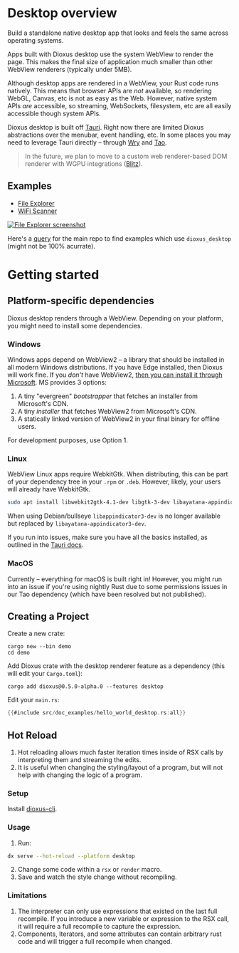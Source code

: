 # Desktop overview

Build a standalone native desktop app that looks and feels the same across operating systems.

Apps built with Dioxus desktop use the system WebView to render the page. This makes the final size of application much smaller than other WebView renderers (typically under 5MB).

Although desktop apps are rendered in a WebView, your Rust code runs natively. This means that browser APIs are _not_ available, so rendering WebGL, Canvas, etc is not as easy as the Web. However, native system APIs _are_ accessible, so streaming, WebSockets, filesystem, etc are all easily accessible though system APIs.

Dioxus desktop is built off [Tauri](https://tauri.app/). Right now there are limited Dioxus abstractions over the menubar, event handling, etc. In some places you may need to leverage Tauri directly – through [Wry](http://github.com/tauri-apps/wry/) and [Tao](http://github.com/tauri-apps/tao).

> In the future, we plan to move to a custom web renderer-based DOM renderer with WGPU integrations ([Blitz](https://github.com/DioxusLabs/blitz)).

## Examples

- [File Explorer](https://github.com/DioxusLabs/example-projects/blob/master/file-explorer)
- [WiFi Scanner](https://github.com/DioxusLabs/example-projects/blob/master/wifi-scanner)

[![File Explorer screenshot](https://raw.githubusercontent.com/DioxusLabs/example-projects/master/file-explorer/image.png)](https://github.com/DioxusLabs/example-projects/tree/master/file-explorer)

Here's a [query](https://github.com/search?q=repo%3ADioxusLabs%2Fdioxus+path%3A%2F%5Eexamples%5C%2F%2F+%22use+dioxus_desktop%22&type=code) for the main repo to find examples which use `dioxus_desktop` (might not be 100% acurrate).

# Getting started

## Platform-specific dependencies

Dioxus desktop renders through a WebView. Depending on your platform, you might need to install some dependencies.

### Windows

Windows apps depend on WebView2 – a library that should be installed in all modern Windows distributions. If you have Edge installed, then Dioxus will work fine. If you _don't_ have WebView2, [then you can install it through Microsoft](https://developer.microsoft.com/en-us/microsoft-edge/webview2/). MS provides 3 options:

1. A tiny "evergreen" _bootstrapper_ that fetches an installer from Microsoft's CDN.
2. A tiny _installer_ that fetches WebView2 from Microsoft's CDN.
3. A statically linked version of WebView2 in your final binary for offline users.

For development purposes, use Option 1.

### Linux

WebView Linux apps require WebkitGtk. When distributing, this can be part of your dependency tree in your `.rpm` or `.deb`. However, likely, your users will already have WebkitGtk.

```bash
sudo apt install libwebkit2gtk-4.1-dev libgtk-3-dev libayatana-appindicator3-dev libxdo-dev
```

When using Debian/bullseye `libappindicator3-dev` is no longer available but replaced by `libayatana-appindicator3-dev`.

If you run into issues, make sure you have all the basics installed, as outlined in the [Tauri docs](https://beta.tauri.app/guides/prerequisites/).

### MacOS

Currently – everything for macOS is built right in! However, you might run into an issue if you're using nightly Rust due to some permissions issues in our Tao dependency (which have been resolved but not published).

## Creating a Project

Create a new crate:

```shell
cargo new --bin demo
cd demo
```

Add Dioxus crate with the desktop renderer feature as a dependency (this will edit your `Cargo.toml`):

```shell
cargo add dioxus@0.5.0-alpha.0 --features desktop
```

Edit your `main.rs`:

```rust
{{#include src/doc_examples/hello_world_desktop.rs:all}}
```

## Hot Reload

1. Hot reloading allows much faster iteration times inside of RSX calls by interpreting them and streaming the edits.
2. It is useful when changing the styling/layout of a program, but will not help with changing the logic of a program.

### Setup

Install [dioxus-cli](https://github.com/DioxusLabs/dioxus/tree/master/packages/cli).

### Usage

1. Run:

```bash
dx serve --hot-reload --platform desktop
```

2. Change some code within a `rsx` or `render` macro.
3. Save and watch the style change without recompiling.

### Limitations

1. The interpreter can only use expressions that existed on the last full recompile. If you introduce a new variable or expression to the RSX call, it will require a full recompile to capture the expression.
2. Components, Iterators, and some attributes can contain arbitrary rust code and will trigger a full recompile when changed.
